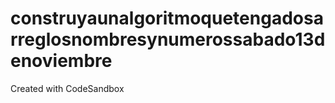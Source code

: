 # construyaunalgoritmoquetengadosarreglosnombresynumerossabado13denoviembre
Created with CodeSandbox
